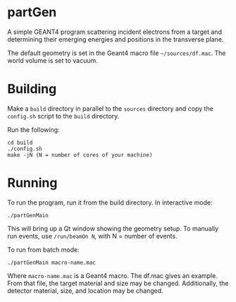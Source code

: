 # partGen

A simple GEANT4 program scattering incident electrons from a target and 
determining their emerging energies and positions in the transverse plane.

The default geometry is set in the Geant4 macro file `~/sources/df.mac`.  The world volume is set to vacuum. 

# Building 

Make a `build` directory in parallel to the `sources` directory and copy the `config.sh` script to the `build` directory.

Run the following: 

```
cd build 
./config.sh 
make -jN (N = number of cores of your machine) 
```

# Running 

To run the program, run it from the build directory.  In interactive mode: 

```
./partGenMain 
```

This will bring up a Qt window showing the geometry setup.  To manually run events, use `/run/beamOn N`, with N = number of events. 

To run from batch mode: 

```
./partGenMain macro-name.mac
```

Where `macro-name.mac` is a Geant4 macro.  The df.mac gives an example.  From that file, the target material and size may be changed. 
Additionally, the detector material, size, and location may be changed.
 
